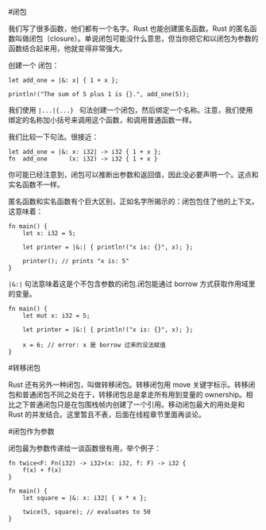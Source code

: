 #闭包

我们写了很多函数，他们都有一个名字。Rust 也能创建匿名函数。Rust 的匿名函数叫做闭包（closure）。单说闭包可能没什么意思，但当你把它和以闭包为参数的函数结合起来用，他就变得非常强大。

创建一个 闭包：

	let add_one = |&: x| { 1 + x };

	println!("The sum of 5 plus 1 is {}.", add_one(5));

我们使用 `|...|{...} ` 句法创建一个闭包，然后绑定一个名称。注意，我们使用绑定的名称加小括号来调用这个函数，和调用普通函数一样。

我们比较一下句法。很接近：

	let add_one = |&: x: i32| -> i32 { 1 + x };
	fn  add_one      (x: i32) -> i32 { 1 + x }
	
你可能已经注意到，闭包可以推断出参数和返回值，因此没必要声明一个。这点和实名函数不一样。

匿名函数和实名函数有个巨大区别，正如名字所揭示的：闭包包住了他的上下文。这意味着：

	fn main() {
    	let x: i32 = 5;

    	let printer = |&:| { println!("x is: {}", x); };

    	printer(); // prints "x is: 5"
	}
	
`|&:|` 句法意味着这是个不包含参数的闭包.闭包能通过 borrow 方式获取作用域里的变量。

	fn main() {
    	let mut x: i32 = 5;

    	let printer = |&:| { println!("x is: {}", x); };

    	x = 6; // error: x 是 borrow 过来的没法赋值
	}
	
#转移闭包

Rust 还有另外一种闭包，叫做转移闭包。转移闭包用 move 关键字标示。转移闭包和普通闭包不同之处在于，转移闭包总是拿走所有用到变量的 ownership。相比之下普通闭包只是在包围栈帧内创建了一个引用。移动闭包最大的用处是和 Rust 的并发结合。这里暂且不表，后面在线程章节里面再谈论。

#闭包作为参数

闭包最为参数传递给一谈函数很有用，举个例子：

	fn twice<F: Fn(i32) -> i32>(x: i32, f: F) -> i32 {
	    f(x) + f(x)
	}

	fn main() {
	    let square = |&: x: i32| { x * x };

	    twice(5, square); // evaluates to 50
	}

	

